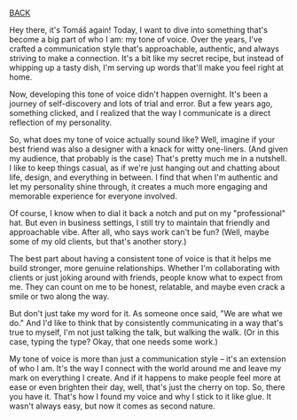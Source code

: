 [BACK](https://stolgeth.github.io/english-for-designers/)

Hey there, it's Tomáš again! Today, I want to dive into something that's become a big part of who I am: my tone of voice. Over the years, I've crafted a communication style that's approachable, authentic, and always striving to make a connection. It's a bit like my secret recipe, but instead of whipping up a tasty dish, I'm serving up words that'll make you feel right at home.

Now, developing this tone of voice didn't happen overnight. It's been a journey of self-discovery and lots of trial and error. But a few years ago, something clicked, and I realized that the way I communicate is a direct reflection of my personality.

So, what does my tone of voice actually sound like? Well, imagine if your best friend was also a designer with a knack for witty one-liners. (And given my audience, that probably is the case) That's pretty much me in a nutshell. I like to keep things casual, as if we're just hanging out and chatting about life, design, and everything in between. I find that when I'm authentic and let my personality shine through, it creates a much more engaging and memorable experience for everyone involved.

Of course, I know when to dial it back a notch and put on my "professional" hat. But even in business settings, I still try to maintain that friendly and approachable vibe. After all, who says work can't be fun? (Well, maybe some of my old clients, but that's another story.)

The best part about having a consistent tone of voice is that it helps me build stronger, more genuine relationships. Whether I'm collaborating with clients or just joking around with friends, people know what to expect from me. They can count on me to be honest, relatable, and maybe even crack a smile or two along the way.

But don't just take my word for it. As someone once said, "We are what we do." And I'd like to think that by consistently communicating in a way that's true to myself, I'm not just talking the talk, but walking the walk. (Or in this case, typing the type? Okay, that one needs some work.)

My tone of voice is more than just a communication style – it's an extension of who I am. It's the way I connect with the world around me and leave my mark on everything I create. And if it happens to make people feel more at ease or even brighten their day, well, that's just the cherry on top. So, there you have it. That's how I found my voice and why I stick to it like glue. It wasn't always easy, but now it comes as second nature.
